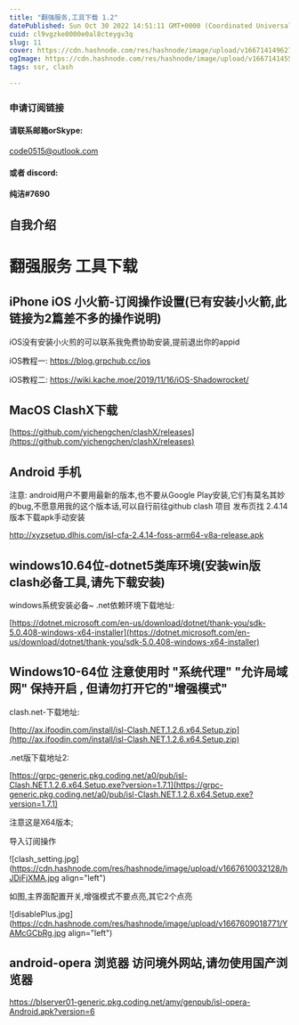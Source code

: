 ```yaml
---
title: "翻强服务,工具下载 1.2"
datePublished: Sun Oct 30 2022 14:51:11 GMT+0000 (Coordinated Universal Time)
cuid: cl9vgzke0000e0al8cteygv3q
slug: 11
cover: https://cdn.hashnode.com/res/hashnode/image/upload/v1667141496276/gpq35HfhE.png
ogImage: https://cdn.hashnode.com/res/hashnode/image/upload/v1667141455654/36Q20uiw9.png
tags: ssr, clash

---
```


### 申请订阅链接

#### 请联系邮箱orSkype:

code0515@outlook.com

#### 或者 discord:

**纯洁#7690**

## **自我介绍**

# 翻强服务 工具下载

## iPhone iOS 小火箭-订阅操作设置(已有安装小火箭,此链接为2篇差不多的操作说明)

iOS没有安装小火煎的可以联系我免费协助安装,提前退出你的appid

iOS教程一: https://blog.grpchub.cc/ios

iOS教程二: https://wiki.kache.moe/2019/11/16/iOS-Shadowrocket/

## MacOS ClashX下载

[https://github.com/yichengchen/clashX/releases](https://github.com/yichengchen/clashX/releases)

## Android 手机

注意: android用户不要用最新的版本,也不要从Google Play安装,它们有莫名其妙的bug,不愿意用我的这个版本话,可以自行前往github clash 项目 发布页找 2.4.14版本下载apk手动安装

http://xyzsetup.dlhis.com/isl-cfa-2.4.14-foss-arm64-v8a-release.apk

## windows10.64位-dotnet5类库环境(安装win版clash必备工具,请先下载安装)

windows系统安装必备~ .net依赖环境下载地址:

[https://dotnet.microsoft.com/en-us/download/dotnet/thank-you/sdk-5.0.408-windows-x64-installer](https://dotnet.microsoft.com/en-us/download/dotnet/thank-you/sdk-5.0.408-windows-x64-installer)

## Windows10-64位 注意使用时 "系统代理" "允许局域网" 保持开启 , 但请勿打开它的"增强模式"

clash.net-下载地址:

[http://ax.ifoodin.com/install/isl-Clash.NET.1.2.6.x64.Setup.zip](http://ax.ifoodin.com/install/isl-Clash.NET.1.2.6.x64.Setup.zip)

.net版下载地址2:

[https://grpc-generic.pkg.coding.net/a0/pub/isl-Clash.NET.1.2.6.x64.Setup.exe?version=1.7.1](https://grpc-generic.pkg.coding.net/a0/pub/isl-Clash.NET.1.2.6.x64.Setup.exe?version=1.7.1)

注意这是X64版本;

导入订阅操作

![clash_setting.jpg](https://cdn.hashnode.com/res/hashnode/image/upload/v1667610032128/hJDjFjXMA.jpg align="left")

如图,主界面配置开关,增强模式不要点亮,其它2个点亮

![disablePlus.jpg](https://cdn.hashnode.com/res/hashnode/image/upload/v1667609018771/YAMcGCbRg.jpg align="left")

## android-opera 浏览器 访问境外网站,请勿使用国产浏览器

https://blserver01-generic.pkg.coding.net/amy/genpub/isl-opera-Android.apk?version=6